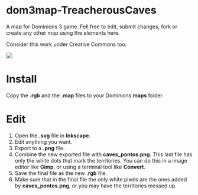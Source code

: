 dom3map-TreacherousCaves
========================

A map for Dominions 3 game. Fell free to edit, submit changes, fork or create any other map using the elements here.

Consider this work under Creative Commons too.

![](http://i.creativecommons.org/l/by-nc-sa/4.0/80x15.png)


Install
=======

Copy the **.rgb** and the **.map** files to your Dominions **maps** folder.


Edit
====

1. Open the **.svg** file in **Inkscape**.
2. Edit anything you want.
3. Export to a **.png** file.
4. Combine the new exported file with **caves_pontos.png**. This last file has only the white dots that mark the territories. You can do this in a image editor like **Gimp**, or using a terminal tool like **Convert**.
5. Save the final file as the new **.rgb** file.
6. Make sure that in the final file the only white pixels are the ones added by **caves_pontos.png**, or you may have the territories messed up.
